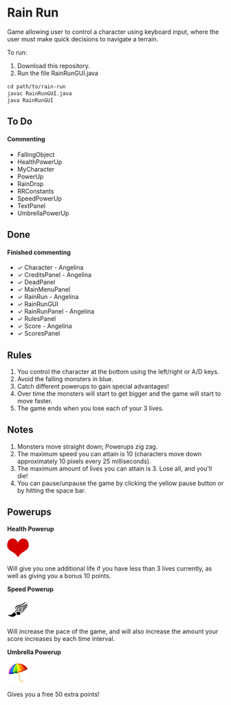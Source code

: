 # Rain Run

Game allowing user to control a character using keyboard input, where the user must make quick decisions to navigate a terrain.

To run:
1. Download this repository.
2. Run the file RainRunGUI.java

```
cd path/to/rain-run
javac RainRunGUI.java
java RainRunGUI
```

## To Do

#### Commenting
* FallingObject
* HealthPowerUp
* MyCharacter
* PowerUp
* RainDrop
* RRConstants
* SpeedPowerUp
* TextPanel
* UmbrellaPowerUp

## Done

#### Finished commenting
* ✓ Character - Angelina
* ✓ CreditsPanel - Angelina
* ✓ DeadPanel
* ✓ MainMenuPanel
* ✓ RainRun - Angelina
* ✓ RainRunGUI
* ✓ RainRunPanel - Angelina
* ✓ RulesPanel
* ✓ Score - Angelina
* ✓ ScoresPanel

## Rules

1. You control the character at the bottom using the left/right or A/D keys.
2. Avoid the falling monsters in blue.
3. Catch different powerups to gain special advantages! 
4. Over time the monsters will start to get bigger and the game will start to move faster.
5. The game ends when you lose each of your 3 lives.

## Notes

1. Monsters move straight down; Powerups zig zag.
2. The maximum speed you can attain is 10 (characters move down approximately 10 pixels every 25 milliseconds).
3. The maximum amount of lives you can attain is 3. Lose all, and you'll die!
4. You can pause/unpause the game by clicking the yellow pause button or by hitting the space bar.

## Powerups

**Health Powerup**

![alt text][health]

Will give you one additional life if you have less than 3 lives currently, as well as giving you a bonus 10 points.

**Speed Powerup**

![alt text][speed]

Will increase the pace of the game, and will also increase the amount your score increases by each time interval.

**Umbrella Powerup**

![alt text][umbrella]

Gives you a free 50 extra points!

[health]: images/heart2.png "Health Powerup"
[speed]: images/speed2.png "Speed Powerup"
[umbrella]: images/umbrella2.png "Umbrella Powerup"
